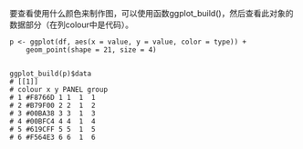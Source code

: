 要查看使用什么颜色来制作图，可以使用函数ggplot_build()，然后查看此对象的数据部分（在列colour中是代码）。

```
p <- ggplot(df, aes(x = value, y = value, color = type)) + 
    geom_point(shape = 21, size = 4) 


ggplot_build(p)$data 
# [[1]] 
# colour x y PANEL group 
# 1 #F8766D 1 1  1  1 
# 2 #B79F00 2 2  1  2 
# 3 #00BA38 3 3  1  3 
# 4 #00BFC4 4 4  1  4 
# 5 #619CFF 5 5  1  5 
# 6 #F564E3 6 6  1  6 

```
